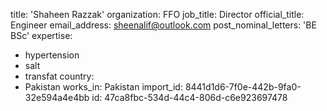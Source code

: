 title: 'Shaheen Razzak'
organization: FFO
job_title: Director
official_title: Engineer
email_address: sheenalif@outlook.com
post_nominal_letters: 'BE BSc'
expertise:
  - hypertension
  - salt
  - transfat
country:
  - Pakistan
works_in: Pakistan
import_id: 8441d1d6-7f0e-442b-9fa0-32e594a4e4bb
id: 47ca8fbc-534d-44c4-806d-c6e923697478
